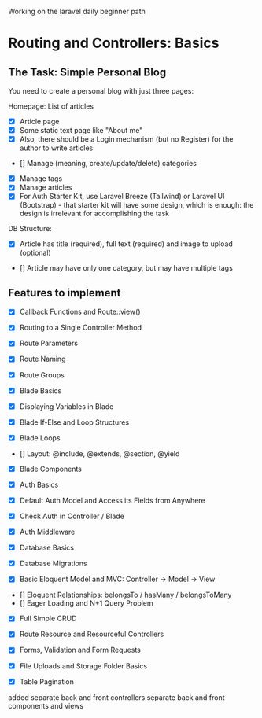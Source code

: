 Working on the laravel daily beginner path

# Routing and Controllers: Basics

## The Task: Simple Personal Blog

You need to create a personal blog with just three pages:

Homepage: List of articles

- [x] Article page
- [x] Some static text page like "About me"
- [x] Also, there should be a Login mechanism (but no Register) for the author to write articles:

- [] Manage (meaning, create/update/delete) categories
- [x] Manage tags
- [x] Manage articles
- [x] For Auth Starter Kit, use Laravel Breeze (Tailwind) or Laravel UI (Bootstrap) - that starter kit will have some
  design, which is enough: the design is irrelevant for accomplishing the task

DB Structure:

- [x] Article has title (required), full text (required) and image to upload (optional)
- [] Article may have only one category, but may have multiple tags

## Features to implement

- [x] Callback Functions and Route::view()
- [x] Routing to a Single Controller Method
- [x] Route Parameters
- [x] Route Naming
- [x] Route Groups
- [x] Blade Basics

- [x] Displaying Variables in Blade
- [x] Blade If-Else and Loop Structures
- [x] Blade Loops
- [] Layout: @include, @extends, @section, @yield
- [x] Blade Components
- [x] Auth Basics

- [x] Default Auth Model and Access its Fields from Anywhere
- [x] Check Auth in Controller / Blade
- [x] Auth Middleware
- [x] Database Basics

- [x] Database Migrations
- [x] Basic Eloquent Model and MVC: Controller -> Model -> View
- [] Eloquent Relationships: belongsTo / hasMany / belongsToMany
- [] Eager Loading and N+1 Query Problem
- [x] Full Simple CRUD

- [x] Route Resource and Resourceful Controllers
- [x] Forms, Validation and Form Requests
- [x] File Uploads and Storage Folder Basics
- [x] Table Pagination

added separate back and front controllers separate back and front components and views
